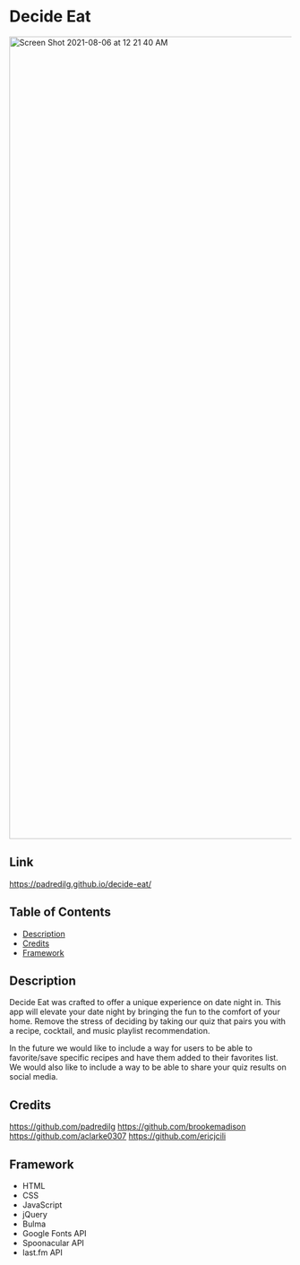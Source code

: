 # Decide Eat

<img width="1433" alt="Screen Shot 2021-08-06 at 12 21 40 AM" src="https://user-images.githubusercontent.com/83384131/128455611-bc59ea7f-565f-411b-84cf-7320c355211d.png">


## Link

https://padredilg.github.io/decide-eat/


## Table of Contents

* [Description](description)
* [Credits](#credits)
* [Framework](#framework)


## Description 

Decide Eat was crafted to offer a unique experience on date night in. This app will elevate your date night by bringing the fun to the comfort of your home. Remove the stress of deciding by taking our quiz that pairs you with a recipe, cocktail, and music playlist recommendation.


In the future we would like to include a way for users to be able to favorite/save specific recipes and have them added to their favorites list. We would also like to include a way to be able to share your quiz results on social media.


## Credits

https://github.com/padredilg
https://github.com/brookemadison
https://github.com/aclarke0307
https://github.com/ericjcili


## Framework
* HTML
* CSS
* JavaScript
* jQuery
* Bulma 
* Google Fonts API
* Spoonacular API
* last.fm API
